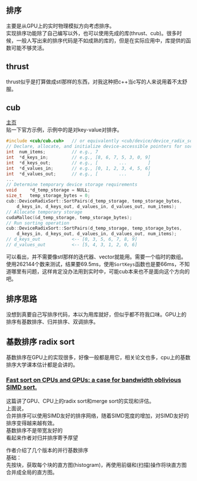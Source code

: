 ## 排序
主要是从GPU上的实时物理模拟方向考虑排序。  
实现排序功能除了自己编写以外，也可以使用先成的库(thrust、cub)。很多时候，一般人写出来的排序代码是不如成熟的库的，但是在实际应用中，库提供的函数可能不够灵活。    
## thrust
thrust似乎是打算做成stl那样的东西，对我这种把c++当c写的人来说用着不太舒服。  
## cub
[主页](http://nvlabs.github.io/cub/index.html)  
贴一下官方示例，示例中的是对key-value对排序。  
```cpp
#include <cub/cub.cuh>   // or equivalently <cub/device/device_radix_sort.cuh>
// Declare, allocate, and initialize device-accessible pointers for sorting data
int  num_items;          // e.g., 7
int  *d_keys_in;         // e.g., [8, 6, 7, 5, 3, 0, 9]
int  *d_keys_out;        // e.g., [        ...        ]
int  *d_values_in;       // e.g., [0, 1, 2, 3, 4, 5, 6]
int  *d_values_out;      // e.g., [        ...        ]
...
// Determine temporary device storage requirements
void     *d_temp_storage = NULL;
size_t   temp_storage_bytes = 0;
cub::DeviceRadixSort::SortPairs(d_temp_storage, temp_storage_bytes,
    d_keys_in, d_keys_out, d_values_in, d_values_out, num_items);
// Allocate temporary storage
cudaMalloc(&d_temp_storage, temp_storage_bytes);
// Run sorting operation
cub::DeviceRadixSort::SortPairs(d_temp_storage, temp_storage_bytes,
    d_keys_in, d_keys_out, d_values_in, d_values_out, num_items);
// d_keys_out            <-- [0, 3, 5, 6, 7, 8, 9]
// d_values_out          <-- [5, 4, 3, 1, 2, 0, 6]
```  
可以看出，并不需要像stl那样的迭代器、vector就能用。需要一个临时的数组。  
使用262144个数来测试，结果要69.5ms，使用`SortKeys`函数也是要66ms，不知道哪里有问题，这样肯定没办法用到实时中，可能cub本来也不是面向这个方向的吧。
## 排序思路
没想到真要自己写排序代码，本以为用库就好，但似乎都不符我口味。GPU上的排序有基数排序、归并排序、双调排序。
## 基数排序 radix sort
基数排序在GPU上的实现很多，好像一般都是用它，相关论文也多，cpu上的基数排序大学课本估计都是会讲的。  
### [Fast sort on CPUs and GPUs: a case for bandwidth oblivious SIMD sort.](https://www.researchgate.net/publication/221213255_Fast_sort_on_CPUs_and_GPUs_a_case_for_bandwidth_oblivious_SIMD_sort)  
这篇讲了GPU、CPU上的radix sort和merge sort的实现和评估。  
上面说，  
合并排序可以使用SIMD友好的排序网络，随着SIMD宽度的增加，对SIMD友好的排序变得越来越有效。  
基数排序不是带宽友好的  
看起来作者对归并排序寄予厚望

作者介绍了几个版本的并行基数排序  
基础：  
先按块，获取每个块的直方图(histogram)，再使用前缀和(扫描)操作将块直方图合并成全局的直方图。